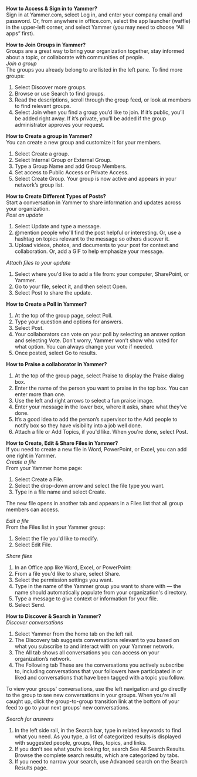 __How to Access & Sign in to Yammer?__  
Sign in at Yammer.com, select Log in, and enter your company email and password. Or, from anywhere in office.com, select the app launcher (waffle) in the upper-left corner, and select Yammer (you may need to choose “All apps” first). 

__How to Join Groups in Yammer?__  
Groups are a great way to bring your organization together, stay informed about a topic, or collaborate with communities of people.    
*Join a group*   
The groups you already belong to are listed in the left pane. 
To find more groups: 
1. Select Discover more groups. 
2. Browse or use Search to find groups. 
3. Read the descriptions, scroll through the group feed, or look at members to find relevant groups. 
4. Select Join when you find a group you’d like to join. 
If it’s public, you’ll be added right away. If it’s private, you’ll be added if the group administrator approves your request. 

__How to Create a group in Yammer?__  
You can create a new group and customize it for your members. 
1. Select Create a group. 
2. Select Internal Group or External Group. 
3. Type a Group Name and add Group Members. 
4. Set access to Public Access or Private Access. 
5. Select Create Group. 
Your group is now active and appears in your network’s group list. 

__How to Create Different Types of Posts?__  
Start a conversation in Yammer to share information and updates across your organization.     
*Post an update* 
1. Select Update and type a message. 
2. @mention people who'll find the post helpful or interesting. Or, use a hashtag on topics relevant to the message so others discover it. 
3. Upload videos, photos, and documents to your post for 
context and collaboration. Or, add a GIF to help emphasize your message. 

*Attach files to your update*    
1. Select where you'd like to add a file from: your computer, SharePoint, or Yammer. 
2. Go to your file, select it, and then select Open. 
3. Select Post to share the update. 

__How to Create a Poll in Yammer?__  
1. At the top of the group page, select Poll. 
2. Type your question and options for answers. 
3. Select Post. 
4. Your collaborators can vote on your poll by selecting an answer option and selecting Vote. Don’t worry, Yammer won’t show who voted for what option. You can always change your vote if needed. 
5. Once posted, select Go to results. 


__How to Praise a collaborator in Yammer?__  
1. At the top of the group page, select Praise to display the Praise dialog box. 
2. Enter the name of the person you want to praise in the top box. You can enter more than one. 
3. Use the left and right arrows to select a fun praise image. 
4. Enter your message in the lower box, where it asks, share what they've done. 
5. It’s a good idea to add the person’s supervisor to the Add people to notify box so they have visibility into a job well done. 
6. Attach a file or Add Topics, if you'd like. When you're done, select Post. 

__How to Create, Edit & Share Files in Yammer?__   
If you need to create a new file in Word, PowerPoint, or Excel, you can add one right in Yammer.  
*Create a file*  
From your Yammer home page: 
1. Select Create a File. 
2. Select the drop-down arrow and select the file type you want. 
3. Type in a file name and select Create. 

The new file opens in another tab and appears in a Files list that all group members can access. 

*Edit a file*  
From the Files list in your Yammer group: 
1. Select the file you'd like to modify. 
2. Select Edit File. 

*Share files*  
1. In an Office app like Word, Excel, or PowerPoint: 
2. From a file you'd like to share, select Share. 
3. Select the permission settings you want. 
4. Type in the name of the Yammer group you want to share with — the name should automatically populate from your organization's directory. 
5. Type a message to give context or information for your file. 
6. Select Send. 

__How to Discover & Search in Yammer?__  
*Discover conversations*  
1. Select Yammer from the home tab on the left rail. 
2. The Discovery tab suggests conversations relevant to you based on what you subscribe to and interact with on your Yammer network. 
3. The All tab shows all conversations you can access on your organization’s network. 
4. The Following tab These are the conversations you actively subscribe to, including conversations that your followers have participated in or liked and conversations that have been tagged with a topic you follow. 

To view your groups' conversations, use the left navigation and go directly to the group to see new conversations in your groups. When you're all caught up, click the group-to-group transition link at the bottom of your feed to go to your next groups' new conversations.  

*Search for answers*  
1. In the left side rail, in the Search bar, type in related keywords to find what you need. As you type, a list of categorized results is displayed with suggested people, groups, files, topics, and links. 
2. If you don’t see what you’re looking for, search See All Search Results. 
Browse the complete search results, which are categorized by tabs. 
3. If you need to narrow your search, use Advanced search on the Search Results page. 
